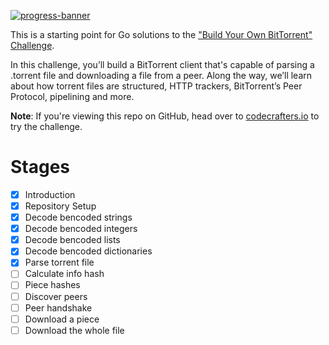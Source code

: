 [![progress-banner](https://backend.codecrafters.io/progress/bittorrent/00204093-f0ca-4f92-9942-891d0c7155aa)](https://app.codecrafters.io/users/codecrafters-bot?r=2qF)

This is a starting point for Go solutions to the
["Build Your Own BitTorrent" Challenge](https://app.codecrafters.io/courses/bittorrent/overview).

In this challenge, you’ll build a BitTorrent client that's capable of parsing a
.torrent file and downloading a file from a peer. Along the way, we’ll learn
about how torrent files are structured, HTTP trackers, BitTorrent’s Peer
Protocol, pipelining and more.

**Note**: If you're viewing this repo on GitHub, head over to
[codecrafters.io](https://codecrafters.io) to try the challenge.

# Stages
- [x] Introduction
- [x] Repository Setup
- [x] Decode bencoded strings
- [x] Decode bencoded integers
- [x] Decode bencoded lists
- [x] Decode bencoded dictionaries
- [x] Parse torrent file
- [ ] Calculate info hash
- [ ] Piece hashes
- [ ] Discover peers
- [ ] Peer handshake
- [ ] Download a piece
- [ ] Download the whole file
